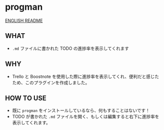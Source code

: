 # progman

[ENGLISH README](./README_EN.md)

## WHAT

- `.md` ファイルに書かれた TODO の進捗率を表示してくれます

## WHY

- Trello と Boostnote を使用した際に進捗率を表示してくれ、便利だと感じたため、このプラグインを作成しました。

## HOW TO USE

- 既に `progman` をインストールしているなら、何もすることはないです！
- TODO が書かれた `.md` ファイルを開く、もしくは編集すると右下に進捗率を表示してくれます。
